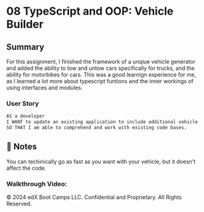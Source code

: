 # 08 TypeScript and OOP: Vehicle Builder

## Summary

For this assignment, I finished the framework of a unqiue vehicle generator and added the ability to tow and untow cars specifically for trucks, and the ability for motorbikes for cars. This was a good learnign experience for me, as I learned a lot more about typescript funtions and the inner workings of using interfaces and modules.
### User Story

```md
AS a developer
I WANT to update an existing application to include additional vehicle types
SO THAT I am able to comprehend and work with existing code bases.
```

## 📝 Notes

You can techinically go as fast as you want with your vehicle, but it doesn't affect the code.

### Walkthrough Video: 


&copy; 2024 edX Boot Camps LLC. Confidential and Proprietary. All Rights Reserved.
